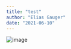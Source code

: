 ```yaml
---
title: "test"
author: "Elias Gauger"
date: "2021-06-10"
---
```


![image](https://outwardhound.com/furtropolis/wp-content/uploads/2020/03/Doggo-Lingo-Post.jpg)